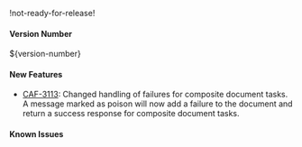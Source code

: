 !not-ready-for-release!

#### Version Number
${version-number}

#### New Features
- [CAF-3113](https://jira.autonomy.com/browse/CAF-3113):  Changed handling of failures for composite document tasks.
    A message marked as poison will now add a failure to the document and return a success response for composite document tasks.

#### Known Issues
